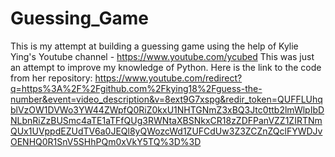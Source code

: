 # Guessing_Game
This is my attempt at building a guessing game using the help of Kylie Ying's Youtube channel - https://www.youtube.com/ycubed 
This was just an attempt to improve my knowledge of Python.
Here is the link to the code from her repository:
https://www.youtube.com/redirect?q=https%3A%2F%2Fgithub.com%2Fkying18%2Fguess-the-number&event=video_description&v=8ext9G7xspg&redir_token=QUFFLUhqblVzOW1DVWo3YW44ZWpfQ0RiZ0kxU1NHTGNmZ3xBQ3Jtc0ttb2lmWlpIbDNLbnRiZzBUSmc4aTE1aTFfQUg3RWNtaXBSNkxCR18zZDFPanVZZ1ZIRTNmQUx1UVppdEZUdTV6a0JEQl8yQWozcWd1ZUFCdUw3Z3ZCZnZQclFYWDJvOENHQ0R1SnV5SHhPQm0xVkY5TQ%3D%3D

